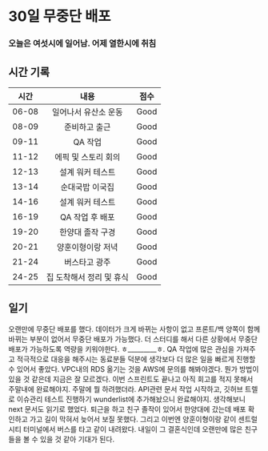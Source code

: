 # 30일 무중단 배포

### 오늘은 여섯시에 일어남. 어제 열한시에 취침

## 시간 기록 
|시간|내용|점수|
|:-:|:-:|:-:|
|06-08|일어나서 유산소 운동|Good|
|08-09|준비하고 출근|Good|
|09-11|QA 작업|Good|
|11-12|에픽 및 스토리 회의|Good|
|12-13|설계 워커 테스트|Good|
|13-14|순대국밥 이국집|Good|
|14-16|설계 워커 테스트|Good|
|16-19|QA 작업 후 배포|Good|
|19-20|한양대 졸작 구경|Good|
|20-21|양훈이형이랑 저녁|Good|
|21-24|버스타고 광주|Good|
|24-25|집 도착해서 정리 및 휴식|Good|

## 일기
오랜만에 무중단 배포를 했다. 데이터가 크게 바뀌는 사항이 없고 프론트/백 양쪽이 함께 바뀌는 부분이 없어서 무중단 배포가 가능했다. 더 스터디를 해서 다른 상황에서 무중단 배포가 가능하도록 역량을 키워야한다. ㅎ_________ㅎ. QA 작업에 많은 관심을 가져주고 적극적으로 대응을 해주시는 동료분들 덕분에 생각보다 더 많은 일을 빠르게 진행할 수 있어서 좋았다. VPC내의 RDS 옮기는 것을 AWS에 문의를 해봐야겠다. 뭔가 방법이 있을 것 같은데 지금은 잘 모르겠다. 이번 스프린트도 끝나고 아직 회고를 적지 못해서 주말내에 완료해야지. 주말에 뭘 하려했더라. API관련 문서 작업 시작하고, 깃허브 트렐로 이슈관리 테스트 진행하기 wunderlist에 추가해놨으니 완료해야지. 생각해보니 next 문서도 읽기로 했었다. 
퇴근을 하고 친구 졸작이 있어서 한양대에 갔는데 배포 확인하고 가고 길이 막혀서 늦어서 보질 못했다. 그리고 이번엔 양훈이형이랑 같이 센트럴시티 터미널에서 버스를 타고 같이 내려왔다. 내일이 그 결혼식인데 오랜만에 많은 친구들을 볼 수 있을 것 같아 기대가 된다.
